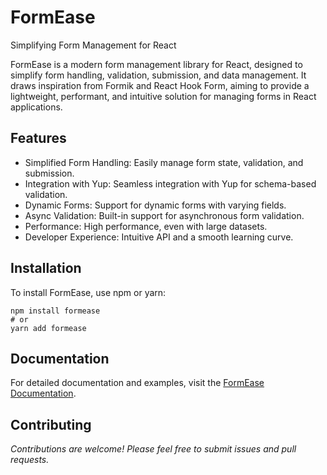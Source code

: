 # FormEase
Simplifying Form Management for React

FormEase is a modern form management library for React, designed to simplify form handling, validation, submission, and data management. 
It draws inspiration from Formik and React Hook Form, aiming to provide a lightweight, performant, and intuitive solution for managing forms in React applications.

## Features
- Simplified Form Handling: Easily manage form state, validation, and submission.
- Integration with Yup: Seamless integration with Yup for schema-based validation.
- Dynamic Forms: Support for dynamic forms with varying fields.
- Async Validation: Built-in support for asynchronous form validation.
- Performance: High performance, even with large datasets.
- Developer Experience: Intuitive API and a smooth learning curve.

## Installation
To install FormEase, use npm or yarn:

```
npm install formease
# or
yarn add formease
```

## Documentation
For detailed documentation and examples, visit the [FormEase Documentation]().

## Contributing
*Contributions are welcome! Please feel free to submit issues and pull requests.*
